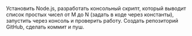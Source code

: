 Установить Node.js, разработать консольный скрипт, который выводит список простых чисел от M до N (задать в коде через константы), запустить через консоль и проверить работу. Создать репозиторий GitHub, сделать коммит и пуш.
